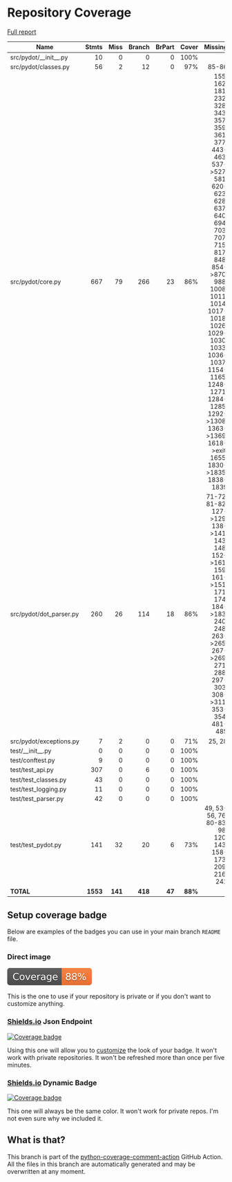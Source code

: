 # Repository Coverage

[Full report](https://htmlpreview.github.io/?https://github.com/pydot/pydot/blob/python-coverage-comment-action-data/htmlcov/index.html)

| Name                      |    Stmts |     Miss |   Branch |   BrPart |   Cover |   Missing |
|-------------------------- | -------: | -------: | -------: | -------: | ------: | --------: |
| src/pydot/\_\_init\_\_.py |       10 |        0 |        0 |        0 |    100% |           |
| src/pydot/classes.py      |       56 |        2 |       12 |        0 |     97% |     85-86 |
| src/pydot/core.py         |      667 |       79 |      266 |       23 |     86% |155, 162, 181, 232, 328, 343, 357, 359, 361, 377, 443-463, 537->527, 581, 620-623, 628, 637, 640, 694, 703, 707, 715, 817, 848, 854->870, 988, 1008, 1011, 1014, 1017-1018, 1026, 1029-1030, 1033, 1036-1037, 1154-1165, 1248-1271, 1284-1285, 1292->1308, 1363->1369, 1618->exit, 1655, 1830->1835, 1838-1839 |
| src/pydot/dot\_parser.py  |      260 |       26 |      114 |       18 |     86% |71-72, 81-82, 127->129, 138->141, 143, 148, 152->161, 159, 161->151, 171, 174, 184->183, 240, 248, 263->265, 267->269, 271, 288, 297-303, 308->311, 353-354, 481-485 |
| src/pydot/exceptions.py   |        7 |        2 |        0 |        0 |     71% |    25, 28 |
| test/\_\_init\_\_.py      |        0 |        0 |        0 |        0 |    100% |           |
| test/conftest.py          |        9 |        0 |        0 |        0 |    100% |           |
| test/test\_api.py         |      307 |        0 |        6 |        0 |    100% |           |
| test/test\_classes.py     |       43 |        0 |        0 |        0 |    100% |           |
| test/test\_logging.py     |       11 |        0 |        0 |        0 |    100% |           |
| test/test\_parser.py      |       42 |        0 |        0 |        0 |    100% |           |
| test/test\_pydot.py       |      141 |       32 |       20 |        6 |     73% |49, 53-56, 76, 80-83, 98, 120, 143, 158-173, 209, 216, 241 |
|                 **TOTAL** | **1553** |  **141** |  **418** |   **47** | **88%** |           |


## Setup coverage badge

Below are examples of the badges you can use in your main branch `README` file.

### Direct image

[![Coverage badge](https://raw.githubusercontent.com/pydot/pydot/python-coverage-comment-action-data/badge.svg)](https://htmlpreview.github.io/?https://github.com/pydot/pydot/blob/python-coverage-comment-action-data/htmlcov/index.html)

This is the one to use if your repository is private or if you don't want to customize anything.

### [Shields.io](https://shields.io) Json Endpoint

[![Coverage badge](https://img.shields.io/endpoint?url=https://raw.githubusercontent.com/pydot/pydot/python-coverage-comment-action-data/endpoint.json)](https://htmlpreview.github.io/?https://github.com/pydot/pydot/blob/python-coverage-comment-action-data/htmlcov/index.html)

Using this one will allow you to [customize](https://shields.io/endpoint) the look of your badge.
It won't work with private repositories. It won't be refreshed more than once per five minutes.

### [Shields.io](https://shields.io) Dynamic Badge

[![Coverage badge](https://img.shields.io/badge/dynamic/json?color=brightgreen&label=coverage&query=%24.message&url=https%3A%2F%2Fraw.githubusercontent.com%2Fpydot%2Fpydot%2Fpython-coverage-comment-action-data%2Fendpoint.json)](https://htmlpreview.github.io/?https://github.com/pydot/pydot/blob/python-coverage-comment-action-data/htmlcov/index.html)

This one will always be the same color. It won't work for private repos. I'm not even sure why we included it.

## What is that?

This branch is part of the
[python-coverage-comment-action](https://github.com/marketplace/actions/python-coverage-comment)
GitHub Action. All the files in this branch are automatically generated and may be
overwritten at any moment.